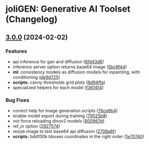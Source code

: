 # joliGEN: Generative AI Toolset (Changelog)

## [3.0.0](https://github.com/jolibrain/joliGEN/compare/v2.0.0...v3.0.0) (2024-02-02)


### Features

* api inference for gan and diffusion ([6fd43d8](https://github.com/jolibrain/joliGEN/commit/6fd43d80f7cfe3e08b44a08bdc1fdd97ad580a06))
* inference server option returns base64 image ([5bc8f44](https://github.com/jolibrain/joliGEN/commit/5bc8f44ae06f90835ff57ed0e4fec225245162bd))
* **ml:** consistency models as diffusion models for inpainting, with conditioning ([de9d725](https://github.com/jolibrain/joliGEN/commit/de9d725a6a13dd8aa688f3e5d83ad08d1480b62b))
* **scripts:** canny thresholds grid plots ([6d94ffa](https://github.com/jolibrain/joliGEN/commit/6d94ffa17b304218af5778c5f42703dc98a488bd))
* specialized helpers for each model ([f361414](https://github.com/jolibrain/joliGEN/commit/f3614146d8675896a43e77f91c9181886e8e72fd))


### Bug Fixes

* correct help for image generation scripts ([76ce6b4](https://github.com/jolibrain/joliGEN/commit/76ce6b4987de75a4a8a1aa38dffc71b179388254))
* enable model export during training ([79525b8](https://github.com/jolibrain/joliGEN/commit/79525b89022698657e4647f341861e85f58691ae))
* not force reloading dinov2 models ([800967d](https://github.com/jolibrain/joliGEN/commit/800967d3ccd528ad8ac073a023c2b56588dbcacd))
* ref_in option ([2927574](https://github.com/jolibrain/joliGEN/commit/2927574d254861c95fac0ea38ee448777e941b19))
* resize image to test base64 api diffusion ([2708a6f](https://github.com/jolibrain/joliGEN/commit/2708a6fd933412877aa03146e108ea892e825ae6))
* **scripts:** bdd100k bboxes coordinates in the right order ([1e70740](https://github.com/jolibrain/joliGEN/commit/1e70740edefe11f432c701853d92ff73958cb3d0))
